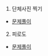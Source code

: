 1. 단체사진 찍기
* [문제풀이](https://ht.oopy.io/40d5cd5c-9f5c-4296-8902-f5ad7d8f5de9)
2. 피로도
* [문제풀이](https://ht.oopy.io/4131046b-4310-483e-98a7-c4e0eda84f3d)
